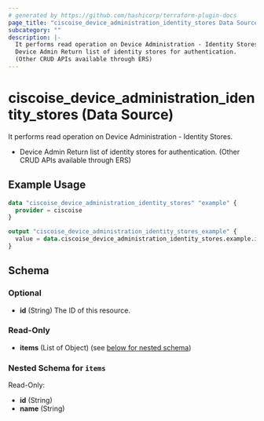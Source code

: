 ```yaml
---
# generated by https://github.com/hashicorp/terraform-plugin-docs
page_title: "ciscoise_device_administration_identity_stores Data Source - terraform-provider-ciscoise"
subcategory: ""
description: |-
  It performs read operation on Device Administration - Identity Stores.
  Device Admin Return list of identity stores for authentication.
  (Other CRUD APIs available through ERS)
---
```


# ciscoise_device_administration_identity_stores (Data Source)

It performs read operation on Device Administration - Identity Stores.

- Device Admin Return list of identity stores for authentication.
 (Other CRUD APIs available through ERS)

## Example Usage

```terraform
data "ciscoise_device_administration_identity_stores" "example" {
  provider = ciscoise
}

output "ciscoise_device_administration_identity_stores_example" {
  value = data.ciscoise_device_administration_identity_stores.example.items
}
```

<!-- schema generated by tfplugindocs -->
## Schema

### Optional

- **id** (String) The ID of this resource.

### Read-Only

- **items** (List of Object) (see [below for nested schema](#nestedatt--items))

<a id="nestedatt--items"></a>
### Nested Schema for `items`

Read-Only:

- **id** (String)
- **name** (String)


